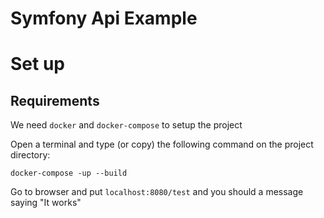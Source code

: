 
# Symfony Api Example

# Set up

## Requirements

We need `docker` and `docker-compose` to setup the project

Open a terminal and type (or copy) the following command on the project directory:

```shell
docker-compose -up --build
```

Go to browser and put `localhost:8080/test` and you should a message saying "It works"
